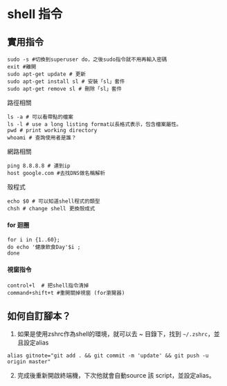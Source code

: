 

# shell 指令

## 實用指令

```shell
sudo -s #切換到superuser do，之後sudo指令就不用再輸入密碼
exit #離開
sudo apt-get update # 更新
sudo apt-get install sl # 安裝「sl」套件
sudo apt-get remove sl # 刪除「sl」套件
```

路徑相關
```shell
ls -a # 可以看帶點的檔案
ls -l # use a long listing format以長格式表示，包含檔案屬性。
pwd # print working directory
whoami # 查詢使用者是誰？
```

網路相關
```shell
ping 8.8.8.8 # 連到ip
host google.com #去找DNS做名稱解析
```

殼程式

```shell
echo $0 # 可以知道shell程式的類型
chsh # change shell 更換殼成式
```

#### for 迴圈

```shell
for i in {1..60}; 
do echo '健康飲食Day'$i ;
done
```

#### 視窗指令

```
control+l  # 把shell指令清掉
command+shift+t #重開關掉視窗 (for瀏覽器)
```

## 如何自訂腳本？


1. 如果是使用zshrc作為shell的環境，就可以去 ~ 目錄下，找到 `~/.zshrc`，並且設定alias

```shell
alias gitnote="git add . && git commit -m 'update' && git push -u origin master"
```

2. 完成後重新開啟終端機，下次他就會自動source 該 script，並設定alias。

